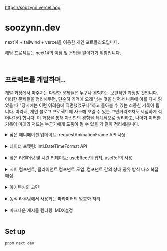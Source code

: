 https://soozynn.vercel.app

# soozynn.dev

next14 + tailwind + vercel을 이용한 개인 포트폴리오입니다.

해당 프로젝트는 next14의 이점 및 문법을 알아가기 위함입니다.

<br/>

## 프로젝트를 개발하며..

개발 과정에서 마주치는 다양한 문제들은 누구나 경험하는 보편적인 과정일 것입니다. 이러한 문제들을 정리해두면, 단순히 기억에 오래 남는 것을 넘어서 나중에 이를 다시 읽었을 때 "당시에는 이런 어려움에 직면했었구나"하고 돌아볼 수 있는 소중한 기록이 됩니다. 따라서, 개인 블로그 프로젝트에 사소해 보일 수 있는 고민거리조차도 세심하게 적어나가려 합니다. 이 과정을 통해 자신만의 경험을 체계적으로 정리하고, 나아가 이러한 기록이 미래의 저또는 누군가에게 도움이 될 수 있을 거 같아 정리해봅니다.

<details>
  <summary>잦은 애니메이션 업데이트: requestAnimationFrame API 사용</summary>
<br/>

> setInterval 타이머 지연 및 블로킹 현상 및 타이머 드리프트

- 처음에는 현지 시간이 업데이트 되는 로직을 setInterval과 setTimeout을 사용하여 자바스크립트로 개발하였다. setInterval은 타이머 드리프트 현상이 생각보다 꽤 길게 나타났고, setTimeout은 그보다는 빨랐지만, 시간이 업데이트 될 때에 맞추어 실시간으로 동작하지 않는 문제가 있었다.

  또한, setInterval 같은 경우 브라우저의 다른 탭 화면을 보거나 브라우저가 최소화되어 있을 때 계속 타이머가 돌아 콜백을 호출하기 때문에 시스템 리소스 낭비를 초래하고 불필요한 전력을 소모하게 만든다고 한다.

  반면 위 API는 페이지가 비활성화 된 상태면 페이지 화면 그리기 작업도 브라우저에 의해 일시 중지됨으로 CPU 리소스나 배터리 수명을 낭비하지 않게 된다고 한다. 이 밖에도 Animation frames 큐에서 처리되기 때문에 실행이 뒤쳐지거나 하는 현상을 감소시킬 수 있다. 마이크로 태스크 큐, 매크로 태스크 큐에서는 알고있었지만, 애니메이션 프레임 큐에 대해서는 이번 기회에 더 공부해볼 수 있었다.

  useEffect내에서 requestAnimationFrame를 등록해주어 시간이 업데이트 될 때마다 브라우저가 리페인트 할 때에 맞춰 시간을 업데이트 해줌으로써 타이머 드리프트 문제를 해결했다.
  해당 API에 대해 잘 정리해둔 블로그가 있어 다시보기용으로 [링크](https://inpa.tistory.com/entry/%F0%9F%8C%90-requestAnimationFrame-%EA%B0%80%EC%9D%B4%EB%93%9C)를 첨부해둔다.
  </details>

<br/>

<details>
  <summary>데이터 포맷팅: Intl.DateTimeFormat API</summary>
<br/>

- 메서드를 사용하기 전에 mdn을 통해서 업데이트된 내역이 있는지 한번씩 확인하면서 작업을 하는 편인데, 시간 포맷팅이 필요할 때 자주 사용하였던 toLocaleTimeString()은 현지화 문자열의 대규모 데이터베이스에서 검색을 수행해야하기에 잠재적으로 비효율적이라고 문서에 적혀있었다. 동일한 인수로 메서드가 여러 번 호출되는 경우 개체를 만들고 Intl.DateTimeFormat API 사용을 권장하고 있어 서울의 현지 시간을 포맷팅할 때 이 API를 사용하였다.
</details>

<br/>

<details>
  <summary>잦은 리렌더링 및 시간 업데이트: useEffect의 캡처, useRef의 사용</summary>
<br/>

- useEffect의 디펜던시를 빈 배열로 주었을 때, 내부의 상태 로직이 아무리 재실행되고 업데이트 되어도 useEffect의 캡처에 의해 상태 로직들은 다 처음 값을 기준으로 동작하고 있었다. 시간 업데이트 로직에서 이를 해결해주기 위해 리렌더링에 영향을 주지 않으면서 업데이트 되기전의 시간의 값을 기억하기 위해 useRef를 사용하여 컨트롤 해주었다.

  1년 이상 Vue3만 사용하다 보니, Vue의 라이프사이클과 동작 방식에 익숙해졌었는데 해당 로직을 작성하면서, 조금 잊어버렸던 React의 동작 방식과 문법을 다시 떠올렸다..

</details>

<br/>

<details>
  <summary>서버 컴포넌트, 클라이언트 컴포넌트 도입: 컴포넌트 간의 상태 공유 방식 다소 복잡해짐</summary>
<br/>

- 이전에 React를 사용했을 때에는 상태 끌어올리기 또는 props drilling이 너무 복잡해질 경우 전역 상태로 관리하였는데, next14로 개발을 하다보니 서버 컴포넌트에서는 상태를 관리할 수 없어 작업하는데에 까다로운 부분이 많았다.

  서버 컵포넌트를 처음 사용해보면서 느낀 것은 아직 더 나은 패턴에 대해 익숙치 않아서도 있겠지만, 상태 관리에 대해 좀 더 세밀한 패턴과 전략이 필요해진 듯 하다. 또 프로젝트 특성에 따라 조금 다르겠지만 서버 컴포넌트의 장점을 살려 클라이언트 컴포넌트를 최대한으로 쪼개서 최하단에서 관리하는 패턴이 번들 크기 축소 및 컴포넌트의 재사용성이나 설계, 구조, 성능 측면에서 볼 때는 좋은 장점일 거 같다. 확실히 프레임워크라 그런지 리액트가 가진 확장성의 장점을 살려 규격을 잡아준다는 느낌이 들었다. 프레임워크인 Vue3를 사용했을 때의 느낌과 조금 흡사한 느낌을 받았다.<br/>

  다만 props를 주고받을 때 서버 컴포넌트에서 -> 클라이언트 컴포넌트 흐름으로 전달해야한다는 점, 또 클라이언트 컴포넌트 내에서만 react hook 사용이 가능하다는 점이 작업하는데에 다소 까다롭다. 해당 부분은 많은 작업을 해보면서 패턴을 터득해야할 듯 하다.<br/>

  좀 더 자세한 예시로, 항목 목록이 있고 사용자가 선택한 항목(있는 경우)에 대한 데이터를 가져오고 표시한다고 가정할 때, 일반적으로 목록(클라이언트) 구성 요소를 생성하고 useState예를 들어 반응을 사용하여 구성 요소 상태에서 사용자가 선택한 항목(있는 경우)을 추적한다고 해보자. 이 때 서버로 다시 돌아갈 방법이 없다는 점이 작업하면서 가장 골머리를 앓았던 부분이다. 이를 피해가는 방법들이 있긴한거같지만 좋은 아키텍처인지는 모르겠다. 클라이언트 구성 요소가 서버 구성 요소 내에 중첩될 수 있지만 그 반대의 경우는 불가능하므로 클라이언트에서 선택한 항목에 대한 정보를 서버 구성 요소로 전달할 수 없다는 점의 제약이 작업할 때 은근히 까다롭다.

</details>

<br/>

<details>
  <summary>아키텍처의 고민</summary>
<br/>

- next14를 처음 사용해보면서 서버 컴포넌트 그리고 SSG의 장점을 살리기 위해서 페이지별 page.tsx는 서버 컴포넌트 구조(토큰이 포함된 API 데이터 페칭 이점 가져가기)로 가져가고 최대한 작은 단위로 쪼개서 클라이언트 컴포넌트는 하단으로 가져가는 것이 좋다고 생각하였는데 구조를 짜면서 또, 클라이언트 사이드의 상태 관리에 따라 이런 이상적인 구조로 가져가기가 쉽지 않다고 생각이 들었다. 동적인 인터랙션이 많이 필요한 프로젝트가 아니기 때문에 최대한 SSG의 장점을 살린 위 구조로 잡아가보려고 한다.
</details>
<br/>

<details>
  <summary>동적 라우팅에서 사용되는 파라미터의 암호화 처리</summary>
<br/>

- RSC를 사용하면서도 느낀 것이 API 호출 시 토큰이나 보안적으로 취약한 부분을 굉장히 강화한 새로운 패러다임이라고 생각이 들었는데, 동적 라우팅에서 파라미터를 자동으로 암호화 처리해주는 기능도 동일하게 느껴졌다. 이전에 Vue3의 프로젝트를 진행할 때에도 파라미터 또는 쿼리로 넘겨주는 값이 암호화 처리가 되어있지 않아 보안에 약점이 있어 직접 암호화를 구현하고 디코딩했어야했는데 next에서는 자체적으로 잡아주는 점이 편하게 느껴졌다.
</details>
<br/>

<details>
  <summary>마크다운 게시물 렌더링: MDX설정</summary>
<br/>

- [공식문서 링크](https://github.com/hashicorp/next-mdx-remote)
</details>
  <br/>

## Set up

```sh
pnpm next dev
```
